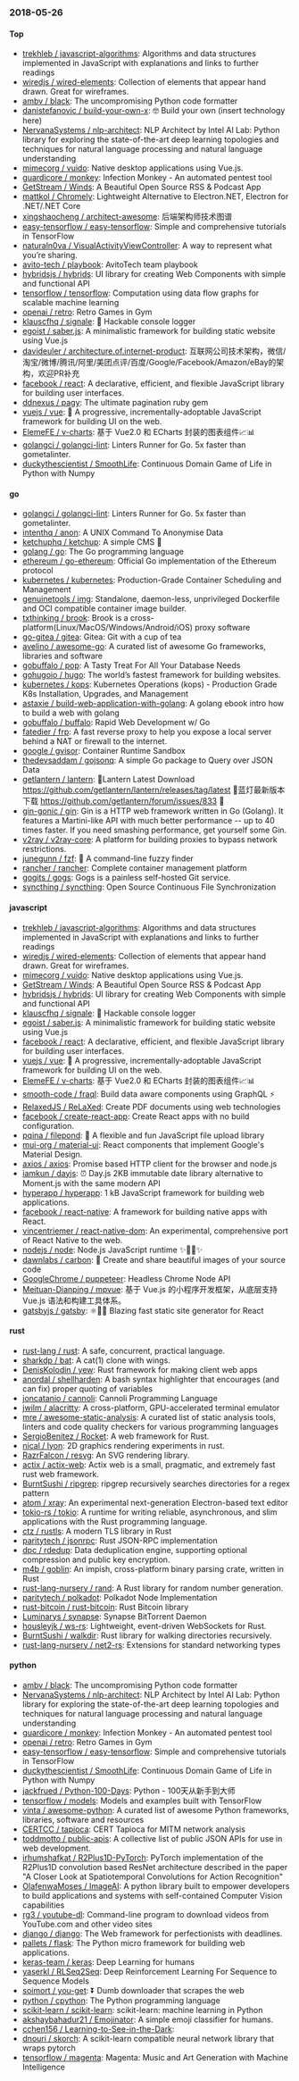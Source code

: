 ### 2018-05-26

#### Top
* [trekhleb / javascript-algorithms](https://github.com/trekhleb/javascript-algorithms): Algorithms and data structures implemented in JavaScript with explanations and links to further readings
* [wiredjs / wired-elements](https://github.com/wiredjs/wired-elements): Collection of elements that appear hand drawn. Great for wireframes.
* [ambv / black](https://github.com/ambv/black): The uncompromising Python code formatter
* [danistefanovic / build-your-own-x](https://github.com/danistefanovic/build-your-own-x): 🤓 Build your own (insert technology here)
* [NervanaSystems / nlp-architect](https://github.com/NervanaSystems/nlp-architect): NLP Architect by Intel AI Lab: Python library for exploring the state-of-the-art deep learning topologies and techniques for natural language processing and natural language understanding
* [mimecorg / vuido](https://github.com/mimecorg/vuido): Native desktop applications using Vue.js.
* [guardicore / monkey](https://github.com/guardicore/monkey): Infection Monkey - An automated pentest tool
* [GetStream / Winds](https://github.com/GetStream/Winds): A Beautiful Open Source RSS & Podcast App
* [mattkol / Chromely](https://github.com/mattkol/Chromely): Lightweight Alternative to Electron.NET, Electron for .NET/.NET Core
* [xingshaocheng / architect-awesome](https://github.com/xingshaocheng/architect-awesome): 后端架构师技术图谱
* [easy-tensorflow / easy-tensorflow](https://github.com/easy-tensorflow/easy-tensorflow): Simple and comprehensive tutorials in TensorFlow
* [naturaln0va / VisualActivityViewController](https://github.com/naturaln0va/VisualActivityViewController): A way to represent what you’re sharing.
* [avito-tech / playbook](https://github.com/avito-tech/playbook): AvitoTech team playbook
* [hybridsjs / hybrids](https://github.com/hybridsjs/hybrids): UI library for creating Web Components with simple and functional API
* [tensorflow / tensorflow](https://github.com/tensorflow/tensorflow): Computation using data flow graphs for scalable machine learning
* [openai / retro](https://github.com/openai/retro): Retro Games in Gym
* [klauscfhq / signale](https://github.com/klauscfhq/signale): 👋 Hackable console logger
* [egoist / saber.js](https://github.com/egoist/saber.js): A minimalistic framework for building static website using Vue.js
* [davideuler / architecture.of.internet-product](https://github.com/davideuler/architecture.of.internet-product): 互联网公司技术架构，微信/淘宝/微博/腾讯/阿里/美团点评/百度/Google/Facebook/Amazon/eBay的架构，欢迎PR补充
* [facebook / react](https://github.com/facebook/react): A declarative, efficient, and flexible JavaScript library for building user interfaces.
* [ddnexus / pagy](https://github.com/ddnexus/pagy): The ultimate pagination ruby gem
* [vuejs / vue](https://github.com/vuejs/vue): 🖖 A progressive, incrementally-adoptable JavaScript framework for building UI on the web.
* [ElemeFE / v-charts](https://github.com/ElemeFE/v-charts): 基于 Vue2.0 和 ECharts 封装的图表组件📈📊
* [golangci / golangci-lint](https://github.com/golangci/golangci-lint): Linters Runner for Go. 5x faster than gometalinter.
* [duckythescientist / SmoothLife](https://github.com/duckythescientist/SmoothLife): Continuous Domain Game of Life in Python with Numpy

#### go
* [golangci / golangci-lint](https://github.com/golangci/golangci-lint): Linters Runner for Go. 5x faster than gometalinter.
* [intenthq / anon](https://github.com/intenthq/anon): A UNIX Command To Anonymise Data
* [ketchuphq / ketchup](https://github.com/ketchuphq/ketchup): A simple CMS 🍅
* [golang / go](https://github.com/golang/go): The Go programming language
* [ethereum / go-ethereum](https://github.com/ethereum/go-ethereum): Official Go implementation of the Ethereum protocol
* [kubernetes / kubernetes](https://github.com/kubernetes/kubernetes): Production-Grade Container Scheduling and Management
* [genuinetools / img](https://github.com/genuinetools/img): Standalone, daemon-less, unprivileged Dockerfile and OCI compatible container image builder.
* [txthinking / brook](https://github.com/txthinking/brook): Brook is a cross-platform(Linux/MacOS/Windows/Android/iOS) proxy software
* [go-gitea / gitea](https://github.com/go-gitea/gitea): Gitea: Git with a cup of tea
* [avelino / awesome-go](https://github.com/avelino/awesome-go): A curated list of awesome Go frameworks, libraries and software
* [gobuffalo / pop](https://github.com/gobuffalo/pop): A Tasty Treat For All Your Database Needs
* [gohugoio / hugo](https://github.com/gohugoio/hugo): The world’s fastest framework for building websites.
* [kubernetes / kops](https://github.com/kubernetes/kops): Kubernetes Operations (kops) - Production Grade K8s Installation, Upgrades, and Management
* [astaxie / build-web-application-with-golang](https://github.com/astaxie/build-web-application-with-golang): A golang ebook intro how to build a web with golang
* [gobuffalo / buffalo](https://github.com/gobuffalo/buffalo): Rapid Web Development w/ Go
* [fatedier / frp](https://github.com/fatedier/frp): A fast reverse proxy to help you expose a local server behind a NAT or firewall to the internet.
* [google / gvisor](https://github.com/google/gvisor): Container Runtime Sandbox
* [thedevsaddam / gojsonq](https://github.com/thedevsaddam/gojsonq): A simple Go package to Query over JSON Data
* [getlantern / lantern](https://github.com/getlantern/lantern): 🔴Lantern Latest Download https://github.com/getlantern/lantern/releases/tag/latest 🔴蓝灯最新版本下载 https://github.com/getlantern/forum/issues/833 🔴
* [gin-gonic / gin](https://github.com/gin-gonic/gin): Gin is a HTTP web framework written in Go (Golang). It features a Martini-like API with much better performance -- up to 40 times faster. If you need smashing performance, get yourself some Gin.
* [v2ray / v2ray-core](https://github.com/v2ray/v2ray-core): A platform for building proxies to bypass network restrictions.
* [junegunn / fzf](https://github.com/junegunn/fzf): 🌸 A command-line fuzzy finder
* [rancher / rancher](https://github.com/rancher/rancher): Complete container management platform
* [gogits / gogs](https://github.com/gogits/gogs): Gogs is a painless self-hosted Git service.
* [syncthing / syncthing](https://github.com/syncthing/syncthing): Open Source Continuous File Synchronization

#### javascript
* [trekhleb / javascript-algorithms](https://github.com/trekhleb/javascript-algorithms): Algorithms and data structures implemented in JavaScript with explanations and links to further readings
* [wiredjs / wired-elements](https://github.com/wiredjs/wired-elements): Collection of elements that appear hand drawn. Great for wireframes.
* [mimecorg / vuido](https://github.com/mimecorg/vuido): Native desktop applications using Vue.js.
* [GetStream / Winds](https://github.com/GetStream/Winds): A Beautiful Open Source RSS & Podcast App
* [hybridsjs / hybrids](https://github.com/hybridsjs/hybrids): UI library for creating Web Components with simple and functional API
* [klauscfhq / signale](https://github.com/klauscfhq/signale): 👋 Hackable console logger
* [egoist / saber.js](https://github.com/egoist/saber.js): A minimalistic framework for building static website using Vue.js
* [facebook / react](https://github.com/facebook/react): A declarative, efficient, and flexible JavaScript library for building user interfaces.
* [vuejs / vue](https://github.com/vuejs/vue): 🖖 A progressive, incrementally-adoptable JavaScript framework for building UI on the web.
* [ElemeFE / v-charts](https://github.com/ElemeFE/v-charts): 基于 Vue2.0 和 ECharts 封装的图表组件📈📊
* [smooth-code / fraql](https://github.com/smooth-code/fraql): Build data aware components using GraphQL ⚡️
* [RelaxedJS / ReLaXed](https://github.com/RelaxedJS/ReLaXed): Create PDF documents using web technologies
* [facebook / create-react-app](https://github.com/facebook/create-react-app): Create React apps with no build configuration.
* [pqina / filepond](https://github.com/pqina/filepond): 🌊 A flexible and fun JavaScript file upload library
* [mui-org / material-ui](https://github.com/mui-org/material-ui): React components that implement Google's Material Design.
* [axios / axios](https://github.com/axios/axios): Promise based HTTP client for the browser and node.js
* [iamkun / dayjs](https://github.com/iamkun/dayjs): ⏰ Day.js 2KB immutable date library alternative to Moment.js with the same modern API
* [hyperapp / hyperapp](https://github.com/hyperapp/hyperapp): 1 kB JavaScript framework for building web applications.
* [facebook / react-native](https://github.com/facebook/react-native): A framework for building native apps with React.
* [vincentriemer / react-native-dom](https://github.com/vincentriemer/react-native-dom): An experimental, comprehensive port of React Native to the web.
* [nodejs / node](https://github.com/nodejs/node): Node.js JavaScript runtime ✨🐢🚀✨
* [dawnlabs / carbon](https://github.com/dawnlabs/carbon): 🎨 Create and share beautiful images of your source code
* [GoogleChrome / puppeteer](https://github.com/GoogleChrome/puppeteer): Headless Chrome Node API
* [Meituan-Dianping / mpvue](https://github.com/Meituan-Dianping/mpvue): 基于 Vue.js 的小程序开发框架，从底层支持 Vue.js 语法和构建工具体系。
* [gatsbyjs / gatsby](https://github.com/gatsbyjs/gatsby): ⚛️📄🚀 Blazing fast static site generator for React

#### rust
* [rust-lang / rust](https://github.com/rust-lang/rust): A safe, concurrent, practical language.
* [sharkdp / bat](https://github.com/sharkdp/bat): A cat(1) clone with wings.
* [DenisKolodin / yew](https://github.com/DenisKolodin/yew): Rust framework for making client web apps
* [anordal / shellharden](https://github.com/anordal/shellharden): A bash syntax highlighter that encourages (and can fix) proper quoting of variables
* [joncatanio / cannoli](https://github.com/joncatanio/cannoli): Cannoli Programming Language
* [jwilm / alacritty](https://github.com/jwilm/alacritty): A cross-platform, GPU-accelerated terminal emulator
* [mre / awesome-static-analysis](https://github.com/mre/awesome-static-analysis): A curated list of static analysis tools, linters and code quality checkers for various programming languages
* [SergioBenitez / Rocket](https://github.com/SergioBenitez/Rocket): A web framework for Rust.
* [nical / lyon](https://github.com/nical/lyon): 2D graphics rendering experiments in rust.
* [RazrFalcon / resvg](https://github.com/RazrFalcon/resvg): An SVG rendering library.
* [actix / actix-web](https://github.com/actix/actix-web): Actix web is a small, pragmatic, and extremely fast rust web framework.
* [BurntSushi / ripgrep](https://github.com/BurntSushi/ripgrep): ripgrep recursively searches directories for a regex pattern
* [atom / xray](https://github.com/atom/xray): An experimental next-generation Electron-based text editor
* [tokio-rs / tokio](https://github.com/tokio-rs/tokio): A runtime for writing reliable, asynchronous, and slim applications with the Rust programming language.
* [ctz / rustls](https://github.com/ctz/rustls): A modern TLS library in Rust
* [paritytech / jsonrpc](https://github.com/paritytech/jsonrpc): Rust JSON-RPC implementation
* [dpc / rdedup](https://github.com/dpc/rdedup): Data deduplication engine, supporting optional compression and public key encryption.
* [m4b / goblin](https://github.com/m4b/goblin): An impish, cross-platform binary parsing crate, written in Rust
* [rust-lang-nursery / rand](https://github.com/rust-lang-nursery/rand): A Rust library for random number generation.
* [paritytech / polkadot](https://github.com/paritytech/polkadot): Polkadot Node Implementation
* [rust-bitcoin / rust-bitcoin](https://github.com/rust-bitcoin/rust-bitcoin): Rust Bitcoin library
* [Luminarys / synapse](https://github.com/Luminarys/synapse): Synapse BitTorrent Daemon
* [housleyjk / ws-rs](https://github.com/housleyjk/ws-rs): Lightweight, event-driven WebSockets for Rust.
* [BurntSushi / walkdir](https://github.com/BurntSushi/walkdir): Rust library for walking directories recursively.
* [rust-lang-nursery / net2-rs](https://github.com/rust-lang-nursery/net2-rs): Extensions for standard networking types

#### python
* [ambv / black](https://github.com/ambv/black): The uncompromising Python code formatter
* [NervanaSystems / nlp-architect](https://github.com/NervanaSystems/nlp-architect): NLP Architect by Intel AI Lab: Python library for exploring the state-of-the-art deep learning topologies and techniques for natural language processing and natural language understanding
* [guardicore / monkey](https://github.com/guardicore/monkey): Infection Monkey - An automated pentest tool
* [openai / retro](https://github.com/openai/retro): Retro Games in Gym
* [easy-tensorflow / easy-tensorflow](https://github.com/easy-tensorflow/easy-tensorflow): Simple and comprehensive tutorials in TensorFlow
* [duckythescientist / SmoothLife](https://github.com/duckythescientist/SmoothLife): Continuous Domain Game of Life in Python with Numpy
* [jackfrued / Python-100-Days](https://github.com/jackfrued/Python-100-Days): Python - 100天从新手到大师
* [tensorflow / models](https://github.com/tensorflow/models): Models and examples built with TensorFlow
* [vinta / awesome-python](https://github.com/vinta/awesome-python): A curated list of awesome Python frameworks, libraries, software and resources
* [CERTCC / tapioca](https://github.com/CERTCC/tapioca): CERT Tapioca for MITM network analysis
* [toddmotto / public-apis](https://github.com/toddmotto/public-apis): A collective list of public JSON APIs for use in web development.
* [irhumshafkat / R2Plus1D-PyTorch](https://github.com/irhumshafkat/R2Plus1D-PyTorch): PyTorch implementation of the R2Plus1D convolution based ResNet architecture described in the paper "A Closer Look at Spatiotemporal Convolutions for Action Recognition"
* [OlafenwaMoses / ImageAI](https://github.com/OlafenwaMoses/ImageAI): A python library built to empower developers to build applications and systems with self-contained Computer Vision capabilities
* [rg3 / youtube-dl](https://github.com/rg3/youtube-dl): Command-line program to download videos from YouTube.com and other video sites
* [django / django](https://github.com/django/django): The Web framework for perfectionists with deadlines.
* [pallets / flask](https://github.com/pallets/flask): The Python micro framework for building web applications.
* [keras-team / keras](https://github.com/keras-team/keras): Deep Learning for humans
* [yaserkl / RLSeq2Seq](https://github.com/yaserkl/RLSeq2Seq): Deep Reinforcement Learning For Sequence to Sequence Models
* [soimort / you-get](https://github.com/soimort/you-get): ⏬ Dumb downloader that scrapes the web
* [python / cpython](https://github.com/python/cpython): The Python programming language
* [scikit-learn / scikit-learn](https://github.com/scikit-learn/scikit-learn): scikit-learn: machine learning in Python
* [akshaybahadur21 / Emojinator](https://github.com/akshaybahadur21/Emojinator): A simple emoji classifier for humans.
* [cchen156 / Learning-to-See-in-the-Dark](https://github.com/cchen156/Learning-to-See-in-the-Dark): 
* [dnouri / skorch](https://github.com/dnouri/skorch): A scikit-learn compatible neural network library that wraps pytorch
* [tensorflow / magenta](https://github.com/tensorflow/magenta): Magenta: Music and Art Generation with Machine Intelligence
